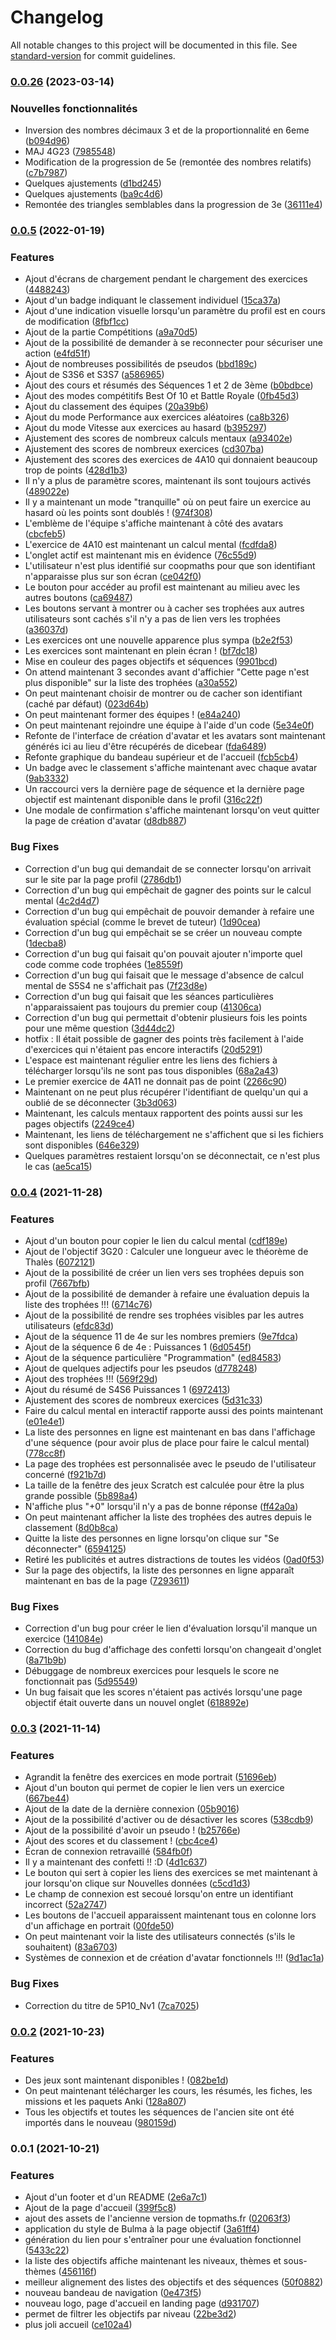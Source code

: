 # Changelog

All notable changes to this project will be documented in this file. See [standard-version](https://github.com/conventional-changelog/standard-version) for commit guidelines.

### [0.0.26](https://github.com/gvalmont/topmaths/compare/v0.0.25...v0.0.26) (2023-03-14)


### Nouvelles fonctionnalités

* Inversion des nombres décimaux 3 et de la proportionnalité en 6eme ([b094d96](https://github.com/gvalmont/topmaths/commits/b094d967fb6a46bf18e6c152084aee69da721e10))
* MAJ 4G23 ([7985548](https://github.com/gvalmont/topmaths/commits/7985548f06bb3cbecf472def3f6aeae8d384bb09))
* Modification de la progression de 5e (remontée des nombres relatifs) ([c7b7987](https://github.com/gvalmont/topmaths/commits/c7b7987b0fd369ab4019b2b35e46cba530ee391d))
* Quelques ajustements ([d1bd245](https://github.com/gvalmont/topmaths/commits/d1bd245e1405331aef5cc2d6934bbe1b8e25cb56))
* Quelques ajustements ([ba9c4d6](https://github.com/gvalmont/topmaths/commits/ba9c4d6e9e8d3663846424a6100f50ef68671a9f))
* Remontée des triangles semblables dans la progression de 3e ([36111e4](https://github.com/gvalmont/topmaths/commits/36111e4437eb2c97429d34c767a835840efcfd44))

### [0.0.5](https://github.com/gvalmont/topmaths/compare/v0.0.4...v0.0.5) (2022-01-19)


### Features

* Ajout d'écrans de chargement pendant le chargement des exercices ([4488243](https://github.com/gvalmont/topmaths/commit/4488243fb261eabfbe55a8bc85c886a8f6820066))
* Ajout d'un badge indiquant le classement individuel ([15ca37a](https://github.com/gvalmont/topmaths/commit/15ca37a362589125f96e1ade16200f1666ce4cfd))
* Ajout d'une indication visuelle lorsqu'un paramètre du profil est en cours de modification ([8fbf1cc](https://github.com/gvalmont/topmaths/commit/8fbf1cc691aaaedefb3b7e395a8b6b740a01da1d))
* Ajout de la partie Compétitions ([a9a70d5](https://github.com/gvalmont/topmaths/commit/a9a70d5bdb62fbfe755d3fa825843d9c850aa341))
* Ajout de la possibilité de demander à se reconnecter pour sécuriser une action ([e4fd51f](https://github.com/gvalmont/topmaths/commit/e4fd51fd65a481631e81408f308b6609a9ba3364))
* Ajout de nombreuses possibilités de pseudos ([bbd189c](https://github.com/gvalmont/topmaths/commit/bbd189cb4eb347338523607392a442e0a0d5413d))
* Ajout de S3S6 et S3S7 ([a586965](https://github.com/gvalmont/topmaths/commit/a5869653cb0ad2c2b138db7375791ba3af6fba94))
* Ajout des cours et résumés des Séquences 1 et 2 de 3ème ([b0bdbce](https://github.com/gvalmont/topmaths/commit/b0bdbce52863eb43fc968f02ccec092f397d0e08))
* Ajout des modes compétitifs Best Of 10 et Battle Royale ([0fb45d3](https://github.com/gvalmont/topmaths/commit/0fb45d355c42a00fc1ec4ab550a0045280c1c1da))
* Ajout du classement des équipes ([20a39b6](https://github.com/gvalmont/topmaths/commit/20a39b69c4e1f7aa56abd21eefa707e44b68d8d4))
* Ajout du mode Performance aux exercices aléatoires ([ca8b326](https://github.com/gvalmont/topmaths/commit/ca8b3269ba50d7ca9812e9d055d3ceef9caa5292))
* Ajout du mode Vitesse aux exercices au hasard ([b395297](https://github.com/gvalmont/topmaths/commit/b395297ac734078ce293f101f5661634d4709634))
* Ajustement des scores de nombreux calculs mentaux ([a93402e](https://github.com/gvalmont/topmaths/commit/a93402e64ba7cbb304b50e9aa3094813ed5ba8b1))
* Ajustement des scores de nombreux exercices ([cd307ba](https://github.com/gvalmont/topmaths/commit/cd307ba10820978e212c9a9c18f06a2b19ae4723))
* Ajustement des scores des exercices de 4A10 qui donnaient beaucoup trop de points ([428d1b3](https://github.com/gvalmont/topmaths/commit/428d1b3cd1485b284a47a86ad8fad20c393a5ca1))
* Il n'y a plus de paramètre scores, maintenant ils sont toujours activés ([489022e](https://github.com/gvalmont/topmaths/commit/489022e231dcc8a5477a7ec476d4439b36001c7f))
* Il y a maintenant un mode "tranquille" où on peut faire un exercice au hasard où les points sont doublés ! ([974f308](https://github.com/gvalmont/topmaths/commit/974f30800431c74c4d2605838b5b10064d7a4e06))
* L'emblème de l'équipe s'affiche maintenant à côté des avatars ([cbcfeb5](https://github.com/gvalmont/topmaths/commit/cbcfeb5c00e99aeaabbc9f81b402f47dc1495563))
* L'exercice de 4A10 est maintenant un calcul mental ([fcdfda8](https://github.com/gvalmont/topmaths/commit/fcdfda8542d5dcd3c68922ba7963152a845569a0))
* L'onglet actif est maintenant mis en évidence ([76c55d9](https://github.com/gvalmont/topmaths/commit/76c55d90ddb542d60ba5f66e2ffe07908d00c5b4))
* L'utilisateur n'est plus identifié sur coopmaths pour que son identifiant n'apparaisse plus sur son écran ([ce042f0](https://github.com/gvalmont/topmaths/commit/ce042f019f4d20f06c8a5481a096c33f75579cd8))
* Le bouton pour accéder au profil est maintenant au milieu avec les autres boutons ([ca69487](https://github.com/gvalmont/topmaths/commit/ca694872fc742455974cab12ccb551cd237427f5))
* Les boutons servant à montrer ou à cacher ses trophées aux autres utilisateurs sont cachés s'il n'y a pas de lien vers les trophées ([a36037d](https://github.com/gvalmont/topmaths/commit/a36037d939a0e78db2747fffd7ab2cf99df89c64))
* Les exercices ont une nouvelle apparence plus sympa ([b2e2f53](https://github.com/gvalmont/topmaths/commit/b2e2f53402930f5da09191105910f80e5f1f7054))
* Les exercices sont maintenant en plein écran ! ([bf7dc18](https://github.com/gvalmont/topmaths/commit/bf7dc18e38dbb142ca1962831dc833b3f433b49e))
* Mise en couleur des pages objectifs et séquences ([9901bcd](https://github.com/gvalmont/topmaths/commit/9901bcd3a2d0fe33e93015d77b770f5c43f26ed5))
* On attend maintenant 3 secondes avant d'affichier "Cette page n'est plus disponible" sur la liste des trophées ([a30a552](https://github.com/gvalmont/topmaths/commit/a30a55221471268ec4fb42227115c1c817026e72))
* On peut maintenant choisir de montrer ou de cacher son identifiant (caché par défaut) ([023d64b](https://github.com/gvalmont/topmaths/commit/023d64b46045de857d5e4906572899fd2ac7ee73))
* On peut maintenant former des équipes ! ([e84a240](https://github.com/gvalmont/topmaths/commit/e84a2404fad7aa08318522c696355e6b1c2171df))
* On peut maintenant rejoindre une équipe à l'aide d'un code ([5e34e0f](https://github.com/gvalmont/topmaths/commit/5e34e0f6ec3334a963ca9a9fd334c8df3090e404))
* Refonte de l'interface de création d'avatar et les avatars sont maintenant générés ici au lieu d'être récupérés de dicebear ([fda6489](https://github.com/gvalmont/topmaths/commit/fda6489ab9894e28aaf1146b29ea42357346a985))
* Refonte graphique du bandeau supérieur et de l'accueil ([fcb5cb4](https://github.com/gvalmont/topmaths/commit/fcb5cb4fba39809b00453926fd8ff15ae3c8a388))
* Un badge avec le classement s'affiche maintenant avec chaque avatar ([9ab3332](https://github.com/gvalmont/topmaths/commit/9ab33320b6abf96d78644963f6ec7d92fa1add5c))
* Un raccourci vers la dernière page de séquence et la dernière page objectif est maintenant disponible dans le profil ([316c22f](https://github.com/gvalmont/topmaths/commit/316c22f4c9d997cb293227a4fd8fa34386686c51))
* Une modale de confirmation s'affiche maintenant lorsqu'on veut quitter la page de création d'avatar ([d8db887](https://github.com/gvalmont/topmaths/commit/d8db88776695e610d5d8f58db035b16a3c8284b9))


### Bug Fixes

* Correction d'un bug qui demandait de se connecter lorsqu'on arrivait sur le site par la page profil ([2786db1](https://github.com/gvalmont/topmaths/commit/2786db130789531187e1a5a29f7fe47bcab3b995))
* Correction d'un bug qui empêchait de gagner des points sur le calcul mental ([4c2d4d7](https://github.com/gvalmont/topmaths/commit/4c2d4d7c9aad42dc71f0940a8c49b21990d5a876))
* Correction d'un bug qui empêchait de pouvoir demander à refaire une évaluation spécial (comme le brevet de tuteur) ([1d90cea](https://github.com/gvalmont/topmaths/commit/1d90cea8698aefd4b45aa250b9dd1ba735485844))
* Correction d'un bug qui empêchait se se créer un nouveau compte ([1decba8](https://github.com/gvalmont/topmaths/commit/1decba898b1fa14daa80ce46fab011e2ba710cdd))
* Correction d'un bug qui faisait qu'on pouvait ajouter n'importe quel code comme code trophées ([1e8559f](https://github.com/gvalmont/topmaths/commit/1e8559fd0a9326efb18f2faf9be7c20887bfeb2b))
* Correction d'un bug qui faisait que le message d'absence de calcul mental de S5S4 ne s'affichait pas ([7f23d8e](https://github.com/gvalmont/topmaths/commit/7f23d8ed4ba4833fc24c5ca4ea63c6198753cce2))
* Correction d'un bug qui faisait que les séances particulières n'apparaissaient pas toujours du premier coup ([41306ca](https://github.com/gvalmont/topmaths/commit/41306caf8648a11075adeb1cad9a71dffab4e3dc))
* Correction d'un bug qui permettait d'obtenir plusieurs fois les points pour une même question ([3d44dc2](https://github.com/gvalmont/topmaths/commit/3d44dc2975ff623424e944b315fdc90be0707afb))
* hotfix : Il était possible de gagner des points très facilement à l'aide d'exercices qui n'étaient pas encore interactifs ([20d5291](https://github.com/gvalmont/topmaths/commit/20d529171d22aa0f45e28a127b3a5ddaaa5bc7f9))
* L'espace est maintenant régulier entre les liens des fichiers à télécharger lorsqu'ils ne sont pas tous disponibles ([68a2a43](https://github.com/gvalmont/topmaths/commit/68a2a435e4b7cf1e18247191bac6e38834fd8195))
* Le premier exercice de 4A11 ne donnait pas de point ([2266c90](https://github.com/gvalmont/topmaths/commit/2266c90af6328dc3305f2f6a194e572ac93763f4))
* Maintenant on ne peut plus récupérer l'identifiant de quelqu'un qui a oublié de se déconnecter ([3b3d063](https://github.com/gvalmont/topmaths/commit/3b3d063ecf03d8e6c7a76eb5d7f68ca24a764278))
* Maintenant, les calculs mentaux rapportent des points aussi sur les pages objectifs ([2249ce4](https://github.com/gvalmont/topmaths/commit/2249ce4a4ab3316ad05516de19a06c2cc05b1a85))
* Maintenant, les liens de téléchargement ne s'affichent que si les fichiers sont disponibles ([646e329](https://github.com/gvalmont/topmaths/commit/646e329883b625ba47fcb65b79dafa3c146811b2))
* Quelques paramètres restaient lorsqu'on se déconnectait, ce n'est plus le cas ([ae5ca15](https://github.com/gvalmont/topmaths/commit/ae5ca15854d09b20c996d3e7c6620a321326dd5d))

### [0.0.4](https://github.com/gvalmont/topmaths/compare/v0.0.3...v0.0.4) (2021-11-28)


### Features

* Ajout d'un bouton pour copier le lien du calcul mental ([cdf189e](https://github.com/gvalmont/topmaths/commit/cdf189ea6eab8fef2db5180dbca30396886203e4))
* Ajout de l'objectif 3G20 : Calculer une longueur avec le théorème de Thalès ([6072121](https://github.com/gvalmont/topmaths/commit/60721218b00cf5bc8cb44988e2d433ca554c9d8b))
* Ajout de la possibilité de créer un lien vers ses trophées depuis son profil ([7667bfb](https://github.com/gvalmont/topmaths/commit/7667bfb95a7464f293f2a616611bd69b816b75fc))
* Ajout de la possibilité de demander à refaire une évaluation depuis la liste des trophées !!! ([6714c76](https://github.com/gvalmont/topmaths/commit/6714c76a9f29013ab914fd78c2c9e1baa855f6d7))
* Ajout de la possibilité de rendre ses trophées visibles par les autres utilisateurs ([efdc83d](https://github.com/gvalmont/topmaths/commit/efdc83d47ca504c85c4480b777262590601f00cb))
* Ajout de la séquence 11 de 4e sur les nombres premiers ([9e7fdca](https://github.com/gvalmont/topmaths/commit/9e7fdca1f5869c49aa2f698d9ef7e61662241338))
* Ajout de la séquence 6 de 4e : Puissances 1 ([6d0545f](https://github.com/gvalmont/topmaths/commit/6d0545f2936dc7993e71fc2ea0d65ef9a6652bd8))
* Ajout de la séquence particulière "Programmation" ([ed84583](https://github.com/gvalmont/topmaths/commit/ed845836c9cf0268f56fd9d0d76d18c20a1af575))
* Ajout de quelques adjectifs pour les pseudos ([d778248](https://github.com/gvalmont/topmaths/commit/d778248b9206d72b228a477e8592657f9f7737c9))
* Ajout des trophées !!! ([569f29d](https://github.com/gvalmont/topmaths/commit/569f29d2f18f2c2022fda8c633e060ad3eb86622))
* Ajout du résumé de S4S6 Puissances 1 ([6972413](https://github.com/gvalmont/topmaths/commit/69724139b0de240f661de5186a7e0ed7041a253b))
* Ajustement des scores de nombreux exercices ([5d31c33](https://github.com/gvalmont/topmaths/commit/5d31c33e7815953748f5132667710422c2b24319))
* Faire du calcul mental en interactif rapporte aussi des points maintenant ([e01e4e1](https://github.com/gvalmont/topmaths/commit/e01e4e1f839656bfa2c4dc441ba22ad14e7a7b06))
* La liste des personnes en ligne est maintenant en bas dans l'affichage d'une séquence (pour avoir plus de place pour faire le calcul mental) ([778cc8f](https://github.com/gvalmont/topmaths/commit/778cc8fba9c5c257d1b58c52169d250fd9c9d64c))
* La page des trophées est personnalisée avec le pseudo de l'utilisateur concerné ([f921b7d](https://github.com/gvalmont/topmaths/commit/f921b7d171bd09501ae7fd48ddc05bb3edae7335))
* La taille de la fenêtre des jeux Scratch est calculée pour être la plus grande possible ([5b898a4](https://github.com/gvalmont/topmaths/commit/5b898a46969928da2ca43969f776c4dc33c11a71))
* N'affiche plus "+0" lorsqu'il n'y a pas de bonne réponse ([ff42a0a](https://github.com/gvalmont/topmaths/commit/ff42a0a1e91bdfb6b775c7ea553522b64ff28111))
* On peut maintenant afficher la liste des trophées des autres depuis le classement ([8d0b8ca](https://github.com/gvalmont/topmaths/commit/8d0b8ca34a6464b74f025ee707740d77a860a499))
* Quitte la liste des personnes en ligne lorsqu'on clique sur "Se déconnecter" ([6594125](https://github.com/gvalmont/topmaths/commit/65941257a860daff5609dea9c4223dddc206cc08))
* Retiré les publicités et autres distractions de toutes les vidéos ([0ad0f53](https://github.com/gvalmont/topmaths/commit/0ad0f536ebe516b351a98e1d7a275662be3e00ec))
* Sur la page des objectifs, la liste des personnes en ligne apparaît maintenant en bas de la page ([7293611](https://github.com/gvalmont/topmaths/commit/7293611630044eafc97adf0cdf4830e3dae7bb81))


### Bug Fixes

* Correction d'un bug pour créer le lien d'évaluation lorsqu'il manque un exercice ([141084e](https://github.com/gvalmont/topmaths/commit/141084ef6232dc653c3f62136c4efa5635f57c33))
* Correction du bug d'affichage des confetti lorsqu'on changeait d'onglet ([8a71b9b](https://github.com/gvalmont/topmaths/commit/8a71b9b79ea41be0b202bb81f4741154383ace9e))
* Débuggage de nombreux exercices pour lesquels le score ne fonctionnait pas ([5d95549](https://github.com/gvalmont/topmaths/commit/5d955499c7bd9a4eec5e949a513566aa3d2ca708))
* Un bug faisait que les scores n'étaient pas activés lorsqu'une page objectif était ouverte dans un nouvel onglet ([618892e](https://github.com/gvalmont/topmaths/commit/618892ed1f78dbdc8d6cd8923240aec1c33f8dc5))

### [0.0.3](https://github.com/gvalmont/topmaths/compare/v0.0.2...v0.0.3) (2021-11-14)


### Features

* Agrandit la fenêtre des exercices en mode portrait ([51696eb](https://github.com/gvalmont/topmaths/commit/51696eb2be09dcfacabdbf281ccc89161336bfcd))
* Ajout d'un bouton qui permet de copier le lien vers un exercice ([667be44](https://github.com/gvalmont/topmaths/commit/667be445cdca3ab6bda79c109d7e3d97aaedefa1))
* Ajout de la date de la dernière connexion ([05b9016](https://github.com/gvalmont/topmaths/commit/05b9016942be04bdeea4450b46f3e8fc9ea4349f))
* Ajout de la possibilité d'activer ou de désactiver les scores ([538cdb9](https://github.com/gvalmont/topmaths/commit/538cdb983ef9fba5363b4ff8b8ff16490aa1a272))
* Ajout de la possibilité d'avoir un pseudo ! ([b25766e](https://github.com/gvalmont/topmaths/commit/b25766ede2f95a2632a9d722ead2334e4f295019))
* Ajout des scores et du classement ! ([cbc4ce4](https://github.com/gvalmont/topmaths/commit/cbc4ce4527d8597d13759779f6941df036155d2f))
* Écran de connexion retravaillé ([584fb0f](https://github.com/gvalmont/topmaths/commit/584fb0f4933f7d6532f3afd583cb82779a339c01))
* Il y a maintenant des confetti !! :D ([4d1c637](https://github.com/gvalmont/topmaths/commit/4d1c6372b50900394c469e70ec8f167d30c4f078))
* Le bouton qui sert à copier les liens des exercices se met maintenant à jour lorsqu'on clique sur Nouvelles données ([c5cd1d3](https://github.com/gvalmont/topmaths/commit/c5cd1d3d56bb5d9c53c47dca047b3c664737623a))
* Le champ de connexion est secoué lorsqu'on entre un identifiant incorrect ([52a2747](https://github.com/gvalmont/topmaths/commit/52a2747fc3a7d995f44cf46e15830cbf198c9b94))
* Les boutons de l'accueil apparaissent maintenant tous en colonne lors d'un affichage en portrait ([00fde50](https://github.com/gvalmont/topmaths/commit/00fde50e265287ec51195713d6c4a6b641d45666))
* On peut maintenant voir la liste des utilisateurs connectés (s'ils le souhaitent) ([83a6703](https://github.com/gvalmont/topmaths/commit/83a6703ffc2c9701e3eac3536f6d24ced83de041))
* Systèmes de connexion et de création d'avatar fonctionnels !!! ([9d1ac1a](https://github.com/gvalmont/topmaths/commit/9d1ac1af5b2908ede600aae734c133552e242376))


### Bug Fixes

* Correction du titre de 5P10_Nv1 ([7ca7025](https://github.com/gvalmont/topmaths/commit/7ca7025aebe0781627e0201d6452aaf353edd89b))

### [0.0.2](https://github.com/gvalmont/topmaths/compare/v0.0.1...v0.0.2) (2021-10-23)


### Features

* Des jeux sont maintenant disponibles ! ([082be1d](https://github.com/gvalmont/topmaths/commit/082be1d725ebd30506040cea23dd4a9d769249db))
* On peut maintenant télécharger les cours, les résumés, les fiches, les missions et les paquets Anki ([128a807](https://github.com/gvalmont/topmaths/commit/128a8073cb7c19c27f7a78dea76732898206b04b))
* Tous les objectifs et toutes les séquences de l'ancien site ont été importés dans le nouveau ([980159d](https://github.com/gvalmont/topmaths/commit/980159d00e560e7542abc2707d8130696920f334))

### 0.0.1 (2021-10-21)


### Features

* Ajout d'un footer et d'un README ([2e6a7c1](https://github.com/gvalmont/topmaths/commit/2e6a7c127793cff4129e2b619323ab81d3e2fc75))
* Ajout de la page d'accueil ([399f5c8](https://github.com/gvalmont/topmaths/commit/399f5c87c66b96a6a789a906bddecaad0baf9fa2))
* ajout des assets de l'ancienne version de topmaths.fr ([02063f3](https://github.com/gvalmont/topmaths/commit/02063f3ecc705ae869aec966484d0924c14427b7))
* application du style de Bulma à la page objectif ([3a61ff4](https://github.com/gvalmont/topmaths/commit/3a61ff48f450070d7b9d5802d948e3984e5adb68))
* génération du lien pour s'entraîner pour une évaluation fonctionnel ([5433c22](https://github.com/gvalmont/topmaths/commit/5433c22a05d94a851870fcb43466faa02f5bf3e9))
* la liste des objectifs affiche maintenant les niveaux, thèmes et sous-thèmes ([456116f](https://github.com/gvalmont/topmaths/commit/456116fa782a0eea3230c1bdcb9fbb0d9a3591e9))
* meilleur alignement des listes des objectifs et des séquences ([50f0882](https://github.com/gvalmont/topmaths/commit/50f0882aac27ab7ef1a3c20f4be82253b8063e76))
* nouveau bandeau de navigation ([0e473f5](https://github.com/gvalmont/topmaths/commit/0e473f5696f4c882d7156360fee950b95cc7aa12))
* nouveau logo, page d'accueil en landing page ([d931707](https://github.com/gvalmont/topmaths/commit/d931707e8cfd359c43b9c278d20875c3dc8f9e2d))
* permet de filtrer les objectifs par niveau ([22be3d2](https://github.com/gvalmont/topmaths/commit/22be3d269980f38ff89d18fe66e47ae0b9477e79))
* plus joli accueil ([ce102a4](https://github.com/gvalmont/topmaths/commit/ce102a4d4739053ea2fb7682891218e2b2507dab))
